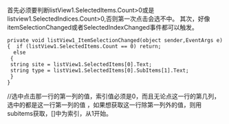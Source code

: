 ﻿首先必须要判断listView1.SelectedItems.Count>0或是listview1.SelectedIndices.Count>0,否则第一次点击会选不中。
其次，好像itemSelectionChanged或者SelectedIndexChanged事件都可以触发。

```
private void listView1_ItemSelectionChanged(object sender,EventArgs e)
{  if (listView1.SelectedItems.Count == 0) return;  
  else 
 { 
 string site = listView1.SelectedItems[0].Text;
 string type = listView1.SelectedItems[0].SubItems[1].Text;
 }
}
```

//选中点击那一行的第一列的值，索引值必须是0，而且无论点这一行的第几列，选中的都是这一行第一列的值 ，如果想获取这一行除第一列外的值，则用subitems获取，[]中为索引，从1开始。
